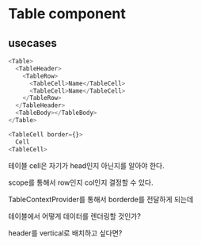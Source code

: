 # Table component

## usecases

```ts
<Table>
  <TableHeader>
    <TableRow>
      <TableCell>Name</TableCell>
      <TableCell>Name</TableCell>
    </TableRow>
  </TableHeader>
  <TableBody></TableBody>
</Table>
```

```ts
<TableCell border={}>
  Cell
<TableCell>
```

테이블 cell은 자기가 head인지 아닌지를 알아야 한다.

scope를 통해서 row인지 col인지 결정할 수 있다.

TableContextProvider를 통해서 borderde를 전달하게 되는데

테이블에서 어떻게 데이터를 렌더링할 것인가?

header를 vertical로 배치하고 싶다면?

